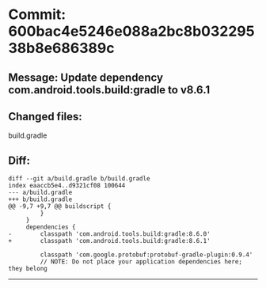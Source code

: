# Commit: 600bac4e5246e088a2bc8b03229538b8e686389c
## Message: Update dependency com.android.tools.build:gradle to v8.6.1
## Changed files:
 
build.gradle
## Diff:
```
diff --git a/build.gradle b/build.gradle
index eaaccb5e4..d9321cf08 100644
--- a/build.gradle
+++ b/build.gradle
@@ -9,7 +9,7 @@ buildscript {
         }
     }
     dependencies {
-        classpath 'com.android.tools.build:gradle:8.6.0'
+        classpath 'com.android.tools.build:gradle:8.6.1'
 
         classpath 'com.google.protobuf:protobuf-gradle-plugin:0.9.4'
         // NOTE: Do not place your application dependencies here; they belong
```
-----------------------------------
